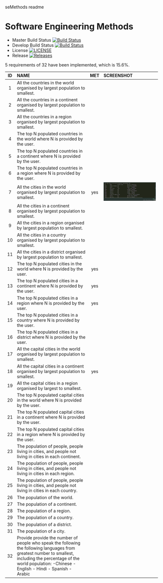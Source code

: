 seMethods readme
# Software Engineering Methods

- Master Build Status [![Build Status](https://travis-ci.com/IrfaanNuMan/sem.svg?branch=master)](https://travis-ci.com/IrfaanNuMan/sem)
- Develop Build Status [![Build Status](https://travis-ci.com/IrfaanNuMan/sem.svg?branch=develop)](https://travis-ci.com/IrfaanNuMan/sem)
- License [![LICENSE](https://img.shields.io/github/license/IrfaanNuMan/sem.svg?style=flat-square)](https://github.com/IrfaanNuMan/sem/blob/master/LICENSE)
- Release [![Releases](https://img.shields.io/github/release/IrfaanNuMan/sem/all.svg?style=flat-square)](https://github.com/IrfaanNuMan/sem/releases)

 5 requirements of 32 have been implemented, which is 15.6%.

| ID | NAME       | MET        | SCREENSHOT     |
|:---:|:------------|:-------------:|:--------------|
| 1  | All the countries in the world organised by largest population to smallest. |  |
| 2  | All the countries in a continent organised by largest population to smallest. |  |
| 3  | All the countries in a region organised by largest population to smallest. |  |
| 4  | The top N populated countries in the world where N is provided by the user. |    |
| 5  | The top N populated countries in a continent where N is provided by the user. |   |
| 6  | The top N populated countries in a region where N is provided by the user. |   |
| 7  | All the cities in the world organised by largest population to smallest. |yes   | ![](Images/allCityWorldPopDesc.png) | 
| 8  | All the cities in a continent organised by largest population to smallest. |   |
| 9  | All the cities in a region organised by largest population to smallest. |   |
| 10  | All the cities in a country organised by largest population to smallest. |    |
| 11  | All the cities in a district organised by largest population to smallest. |    |
| 12  | The top N populated cities in the world where N is provided by the user. |  yes  |
| 13  | The top N populated cities in a continent where N is provided by the user. |  yes  |
| 14  | The top N populated cities in a region where N is provided by the user. |  yes  |
| 15  | The top N populated cities in a country where N is provided by the user. |    |
| 16  | The top N populated cities in a district where N is provided by the user. |    |
| 17  | All the capital cities in the world organised by largest population to smallest. |  |     |
| 18  | All the capital cities in a continent organised by largest population to smallest. |yes |     |
| 19  | All the capital cities in a region organised by largest to smallest. |    |
| 20  | The top N populated capital cities in the world where N is provided by the user. |    |
| 21  | The top N populated capital cities in a continent where N is provided by the user. |    |
| 22  | The top N populated capital cities in a region where N is provided by the user. |     |
| 23  | The population of people, people living in cities, and people not living in cities in each continent. |    |
| 24  | The population of people, people living in cities, and people not living in cities in each region. |   |
| 25  | The population of people, people living in cities, and people not living in cities in each country. |    |
| 26  | The population of the world. |   |
| 27  | The population of a continent. |   |
| 28  | The population of a region. |   |
| 29  | The population of a country. |   |
| 30  | The population of a district. |   |
| 31  | The population of a city. |   |
| 32  | Provide  provide the number of people who speak the following the following languages from greatest number to smallest, including the percentage of the world population: -Chinese - English - Hindi - Spanish - Arabic |   |





